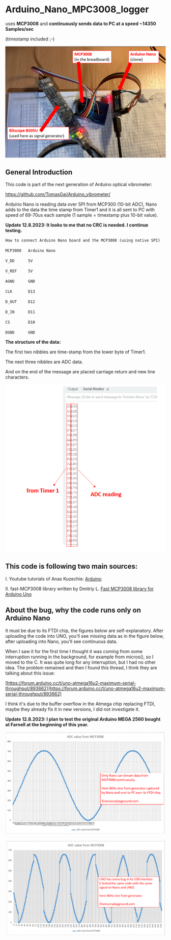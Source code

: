 # Arduino_Nano_MPC3008_logger
uses **MCP3008** and **continuously sends data to PC at a speed ~14350 Samples/sec** 

(timestamp included ;-)

![blocks](pics/nano_breadboard_bsp05u.png)

## General Introduction

This code is part of the next generation of Arduino optical vibrometer:

https://github.com/TomasGaj/Arduino_vibrometer/  

Arduino Nano is reading data over SPI from MCP300 (10-bit ADC),
Nano adds to the data the time stamp from Timer1 and it is all sent to PC with
speed of 69-70us each sample (1 sample = timestamp plus 10-bit value).

**Update 12.8.2023: It looks to me that no CRC is needed. I continue testing.**
```
How to connect Arduino Nano board and the MCP3008 (using native SPI)

MCP3008   Arduino Nano

V_DD      5V

V_REF     5V

AGND      GND

CLK       D13

D_OUT     D12

D_IN      D11

CS        D10

DGND      GND
```


**The structure of the data:**

  The first two nibbles are time-stamp from the lower byte of Timer1.

  The next three nibbles are ADC data.

  And on the end of the message are placed carriage return and new line characters.

  ![blocks](pics/Nano_reading.png)

## This code is following two main sources:

   I. Youtube tutorials of Anas Kuzechie: 
   [Arduino ](https://www.youtube.com/@AnasKuzechie)

   II. fast-MCP3008 library written by Dmitriy L.
   [Fast MCP3008 library for Arduino Uno](https://github.com/arithmechanics/fast-MCP3008)

## About the bug, why the code runs only on Arduino Nano

It must be due to its FTDI chip, the figures below are self-explanatory.
After uploading the code into UNO, you'll see missing data as in the figure below,
after uploading into Nano, you'll see continuous data.

When I saw it for the first time I thought it was coming from some interruption
running in the background, for example from micros(), so I moved to the C.
It was quite long for any interruption, but I had no other idea.
The problem remained and then I found this thread, I think they are talking about this issue:

[https://forum.arduino.cc/t/uno-atmega16u2-maximum-serial-throughput/893662](https://forum.arduino.cc/t/uno-atmega16u2-maximum-serial-throughput/893662)

I think it's due to the buffer overflow in the Atmega chip replacing FTDI,
maybe they already fix it in new versions, I did not investigate it.

**Update 12.8.2023: I plan to test the original Arduino MEGA 2560 bought at Farnell at the beginning of this year.**

 ![blocks](pics/signal_from_nano.png)

 ![blocks](pics/signal_from_UNO.png)


